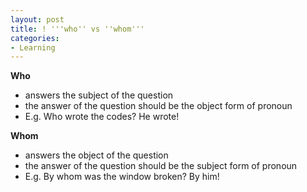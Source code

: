 ```yaml
---
layout: post
title: ! '''who'' vs ''whom'''
categories:
- Learning
---
```



**Who**

- answers the subject of the question
- the answer of the question should be the object form of pronoun
- E.g. Who wrote the codes? He wrote!

**Whom**

 - answers the object of the question
- the answer of the question should be the subject form of pronoun
- E.g. By whom was the window broken? By him!

